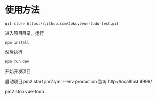 

# 使用方法
```
git clone https://github.com/Jokcy/vue-todo-tech.git
```
进入项目目录，运行
```
npm install
```
然后执行
```
npm run dev
```
开始开发项目



启动项目
pm2 start pm2.yml --env production
监听
http://localhost:9999/

pm2 stop vue-todo
